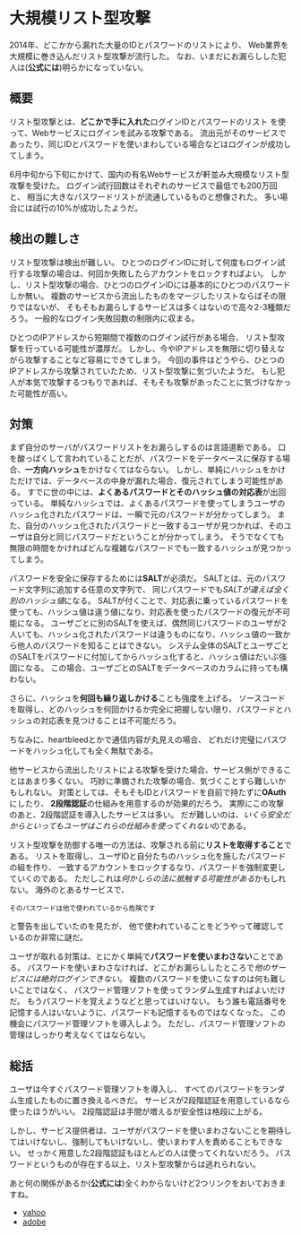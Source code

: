 # 大規模リスト型攻撃

2014年、どこかから漏れた大量のIDとパスワードのリストにより、
Web業界を大規模に巻き込んだリスト型攻撃が流行した。
なお、いまだにお漏らしした犯人は(**公式には**)明らかになっていない。

## 概要

リスト型攻撃とは、**どこかで手に入れた**ログインIDとパスワードのリスト
を使って、Webサービスにログインを試みる攻撃である。
流出元がそのサービスであったり、同じIDとパスワードを使いまわしている場合などはログインが成功してしまう。

6月中旬から下旬にかけて、国内の有名Webサービスが軒並み大規模なリスト型攻撃を受けた。
ログイン試行回数はそれぞれのサービスで最低でも200万回と、
相当に大きなパスワードリストが流通しているものと想像された。
多い場合には試行の10%が成功したようだ。

## 検出の難しさ

リスト型攻撃は検出が難しい。
ひとつのログインIDに対して何度もログイン試行する攻撃の場合は、何回か失敗したらアカウントをロックすればよい。
しかし、リスト型攻撃の場合、ひとつのログインIDには基本的にひとつのパスワードしか無い。
複数のサービスから流出したものをマージしたリストならばその限りではないが、
そもそもお漏らしするサービスは多くはないので高々2-3種類だろう。
一般的なログイン失敗回数の制限内に収まる。

ひとつのIPアドレスから短期間で複数のログイン試行がある場合、
リスト型攻撃を行っている可能性が濃厚だ。
しかし、今やIPアドレスを無限に切り替えながら攻撃することなど容易にできてしまう。
今回の事件はどうやら、ひとつのIPアドレスから攻撃されていたため、リスト型攻撃に気づいたようだ。
もし犯人が本気で攻撃するつもりであれば、そもそも攻撃があったことに気づけなかった可能性が高い。

## 対策

まず自分のサーバがパスワードリストをお漏らしするのは言語道断である。
口を酸っぱくして言われていることだが、パスワードをデータベースに保存する場合、**一方向ハッシュ**をかけなくてはならない。
しかし、単純にハッシュをかけただけでは、データベースの中身が漏れた場合、復元されてしまう可能性がある。
すでに世の中には、**よくあるパスワードとそのハッシュ値の対応表**が出回っている。
単純なハッシュでは、よくあるパスワードを使ってしまうユーザのハッシュ化されたパスワードは、一瞬で元のパスワードが分かってしまう。
また、自分のハッシュ化されたパスワードと一致するユーザが見つかれば、そのユーザは自分と同じパスワードだということが分かってしまう。
そうでなくても無限の時間をかければどんな複雑なパスワードでも一致するハッシュが見つかってしまう。

パスワードを安全に保存するためには**SALT**が必須だ。
SALTとは、元のパスワード文字列に追加する任意の文字列で、
同じパスワードでも*SALTが違えば全く別のハッシュ値*になる。
SALTが付くことで、対応表に乗っているパスワードを使っても、ハッシュ値は違う値になり、対応表を使ったパスワードの復元が不可能になる。
ユーザごとに別のSALTを使えば、偶然同じパスワードのユーザが2人いても、ハッシュ化されたパスワードは違うものになり、ハッシュ値の一致から他人のパスワードを知ることはできない。
システム全体のSALTとユーザごとのSALTをパスワードに付加してからハッシュ化すると、ハッシュ値はだいぶ強固になる。
この場合、ユーザごとのSALTをデータベースのカラムに持っても構わない。

さらに、ハッシュを**何回も繰り返しかける**ことも強度を上げる。
ソースコードを取得し、どのハッシュを何回かけるか完全に把握しない限り、パスワードとハッシュの対応表を見つけることは不可能だろう。

ちなみに、heartbleedとかで通信内容が丸見えの場合、
どれだけ完璧にパスワードをハッシュ化しても全く無駄である。

他サービスから流出したリストによる攻撃を受けた場合、サービス側ができることはあまり多くない。
巧妙に準備された攻撃の場合、気づくことすら難しいかもしれない。
対策としては、そもそもIDとパスワードを自前で持たずに**OAuth**にしたり、
**2段階認証**の仕組みを用意するのが効果的だろう。
実際にこの攻撃のあと、2段階認証を導入したサービスは多い。
だが難しいのは、*いくら安全だからといってもユーザはこれらの仕組みを使ってくれない*のである。

リスト型攻撃を防御する唯一の方法は、攻撃される前に**リストを取得すること**である。
リストを取得し、ユーザIDと自分たちのハッシュ化を施したパスワードの組を作り、
一致するアカウントをロックするなり、パスワードを強制変更していくのである。
ただしこれは*何かしらの法に抵触する可能性がある*かもしれない。
海外のとあるサービスで、

    そのパスワードは他で使われているから危険です

と警告を出していたのを見たが、
他で使われていることをどうやって確認しているのか非常に謎だ。

ユーザが取れる対策は、とにかく単純で**パスワードを使いまわさない**ことである。
パスワードを使いまわさなければ、どこがお漏らししたところで*他のサービスには絶対ログインできない*。
複数のパスワードを使いこなすのは何も難しいことではなく、
パスワード管理ソフトを使ってランダム生成すればよいだけだ。
もうパスワードを覚えようなどと思ってはいけない。
もう誰も電話番号を記憶する人はいないように、パスワードも記憶するものではなくなった。
この機会にパスワード管理ソフトを導入しよう。
ただし、パスワード管理ソフトの管理はしっかり考えなくてはならない。

## 総括

ユーザは今すぐパスワード管理ソフトを導入し、
すべてのパスワードをランダム生成したものに置き換えるべきだ。
サービスが2段階認証を用意しているなら使ったほうがいい。
2段階認証は手間が増えるが安全性は格段に上がる。

しかし、サービス提供者は、ユーザがパスワードを使いまわさないことを期待してはいけないし、強制してもいけないし、使いまわす人を責めることもできない。
せっかく用意した2段階認証もほとんどの人は使ってくれないだろう。
パスワードというものが存在する以上、リスト型攻撃からは逃れられない。

あと何の関係があるか(**公式には**)全くわからないけど2つリンクをおいておきますね。

- [yahoo](http://yahoo.co.jp)
- [adobe](https://www.adobe.com)
